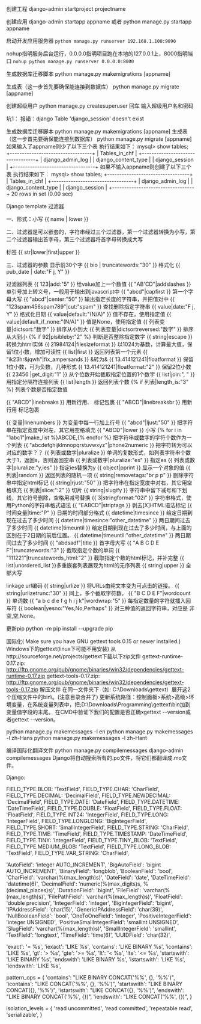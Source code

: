 创建工程
django-admin startproject projectname

创建应用
django-admin startapp appname
或者
python manage.py startapp appname

启动开发应用服务器
`python manage.py runserver 192.168.1.100:9090`

nohup指明服务后台运行，0.0.0.0指明项目跑在本地的127.0.0.1上，8000指明端口
`nohup python manage.py runserver 0.0.0.0:8000`

生成数据库迁移脚本
python manage.py makemigrations [appname]

生成表（这一步首先要确保能连接到数据库）
python manage.py migrate [appname]


创建超级用户
python manage.py createsuperuser 回车
输入超级用户名和密码


坑1：
报错：django Table 'django_session' doesn't exist

生成数据库迁移脚本
python manage.py makemigrations [appname]
生成表（这一步首先要确保能连接到数据库）
python manage.py migrate [appname]
如果输入了appname则少了以下三个表
执行结果如下：
mysql> show tables;
+----------------------------------+
| Tables_in_chf                    |
+----------------------------------+
| django_admin_log                 |
| django_content_type              |
| django_session                   |
+----------------------------------+
如果不输入appname则创建了以下三个表
执行结果如下：
mysql> show tables;
+----------------------------------+
| Tables_in_chf                    |
+----------------------------------+
| django_admin_log                 |
| django_content_type              |
| django_session                   |
+----------------------------------+
20 rows in set (0.00 sec)




Django template 过滤器

一、形式：小写
{{ name | lower }}

二、过滤器是可以嵌套的，字符串经过三个过滤器，第一个过滤器转换为小写，第二个过滤器输出首字母，第三个过滤器将首字母转换成大写

标签
{{ str|lower|first|upper }} 

三、过滤器的参数
显示前30个字
{{ bio | truncatewords:"30" }}
格式化
{{ pub_date | date:"F j, Y" }}

过滤器列表
{{ 123|add:"5" }} 给value加上一个数值
{{ "AB'CD"|addslashes }} 单引号加上转义号，一般用于输出到javascript中
{{ "abcd"|capfirst }} 第一个字母大写
{{ "abcd"|center:"50" }} 输出指定长度的字符串，并把值对中
{{ "123spam456spam789"|cut:"spam" }} 查找删除指定字符串
{{ value|date:"F j, Y" }} 格式化日期
{{ value|default:"(N/A)" }} 值不存在，使用指定值
{{ value|default_if_none:"(N/A)" }} 值是None，使用指定值
{{ 列表变量|dictsort:"数字" }} 排序从小到大
{{ 列表变量|dictsortreversed:"数字" }} 排序从大到小
{% if 92|pisibleby:"2" %} 判断是否整除指定数字
{{ string|escape }} 转换为html实体
{{ 21984124|filesizeformat }} 以1024为基数，计算最大值，保留1位小数，增加可读性
{{ list|first }} 返回列表第一个元素
{{ "ik23hr&jqwh"|fix_ampersands }} &转为&
{{ 13.414121241|floatformat }} 保留1位小数，可为负数，几种形式
{{ 13.414121241|floatformat:"2" }} 保留2位小数
{{ 23456 |get_digit:"1" }} 从个位数开始截取指定位置的1个数字
{{ list|join:", " }} 用指定分隔符连接列表
{{ list|length }} 返回列表个数
{% if 列表|length_is:"3" %} 列表个数是否指定数值

{{ "ABCD"|linebreaks }} 用新行用、
标记包裹
{{ "ABCD"|linebreaksbr }} 用新行用
标记包裹

{{ 变量|linenumbers }} 为变量中每一行加上行号
{{ "abcd"|ljust:"50" }} 把字符串在指定宽度中对左，其它用空格填充
{{ "ABCD"|lower }} 小写
{% for i in "1abc1"|make_list %}ABCDE,{% endfor %} 把字符串或数字的字符个数作为一个列表
{{ "abcdefghijklmnopqrstuvwxyz"|phone2numeric }} 把字符转为可以对应的数字？？
{{ 列表或数字|pluralize }} 单词的复数形式，如列表字符串个数大于1，返回s，否则返回空串
{{ 列表或数字|pluralize:"es" }} 指定es
{{ 列表或数字|pluralize:"y,ies" }} 指定ies替换为y
{{ object|pprint }} 显示一个对象的值
{{ 列表|random }} 返回列表的随机一项
{{ string|removetags:"br p p" }} 删除字符串中指定html标记
{{ string|rjust:"50" }} 把字符串在指定宽度中对右，其它用空格填充
{{ 列表|slice:":2" }} 切片
{{ string|slugify }} 字符串中留下减号和下划线，其它符号删除，空格用减号替换
{{ 3|stringformat:"02i" }} 字符串格式，使用Python的字符串格式语法
{{ "EABCD"|striptags }} 剥去[X]HTML语法标记
{{ 时间变量|time:"P" }} 日期的时间部分格式
{{ datetime|timesince }} 给定日期到现在过去了多少时间
{{ datetime|timesince:"other_datetime" }} 两日期间过去了多少时间
{{ datetime|timeuntil }} 给定日期到现在过去了多少时间，与上面的区别在于2日期的前后位置。
{{ datetime|timeuntil:"other_datetime" }} 两日期间过去了多少时间
{{ "abdsadf"|title }} 首字母大写
{{ "A B C D E F"|truncatewords:"3" }} 截取指定个数的单词
{{ "111221"|truncatewords_html:"2" }} 截取指定个数的html标记，并补完整
{{ list|unordered_list }}多重嵌套列表展现为html的无序列表
{{ string|upper }} 全部大写

linkage url编码
{{ string|urlize }} 将URLs由纯文本变为可点击的链接。 
{{ string|urlizetrunc:"30" }} 同上，多个截取字符数。 
{{ "B C D E F"|wordcount }} 单词数
{{ "a b c d e f g h i j k"|wordwrap:"5" }} 每指定数量的字符就插入回车符
{{ boolean|yesno:"Yes,No,Perhaps" }} 对三种值的返回字符串，对应是 非空,空,None。



更新pip
python -m pip install --upgrade pip

国际化( Make sure you have GNU gettext tools 0.15 or newer installed.)
Windows下的gettext(linux下可能不用安装)
从http://sourceforge.net/projects/gettext下载以下zip文件
gettext-runtime-0.17.zip: http://ftp.gnome.org/pub/gnome/binaries/win32/dependencies/gettext-runtime-0.17.zip
gettext-tools-0.17.zip: http://ftp.gnome.org/pub/gnome/binaries/win32/dependencies/gettext-tools-0.17.zip
解压文件
在同一文件夹下（如: C:\Downloads\gettext）展开这2个压缩文件中的bin\。(注意目录合并了)
更新系统路径：控制面板>系统>高级>环境变量，在系统变量列表中，把;D:\Downloads\Programming\gettext\bin加到变量值字段的末尾。
在CMD中验证下我们的配置是否正确xgettext --version或者gettext --version。

python manage.py makemessages -l en
python manage.py makemessages -l zh-Hans
python manage.py makemessages -l zh-Hant

编译国际化翻译文件
python manage.py compilemessages
django-admin compilemessages
Django将自动搜索所有的.po文件，将它们都翻译成.mo文件。





Django:

FIELD_TYPE.BLOB: 'TextField',
FIELD_TYPE.CHAR: 'CharField',
FIELD_TYPE.DECIMAL: 'DecimalField',
FIELD_TYPE.NEWDECIMAL: 'DecimalField',
FIELD_TYPE.DATE: 'DateField',
FIELD_TYPE.DATETIME: 'DateTimeField',
FIELD_TYPE.DOUBLE: 'FloatField',
FIELD_TYPE.FLOAT: 'FloatField',
FIELD_TYPE.INT24: 'IntegerField',
FIELD_TYPE.LONG: 'IntegerField',
FIELD_TYPE.LONGLONG: 'BigIntegerField',
FIELD_TYPE.SHORT: 'SmallIntegerField',
FIELD_TYPE.STRING: 'CharField',
FIELD_TYPE.TIME: 'TimeField',
FIELD_TYPE.TIMESTAMP: 'DateTimeField',
FIELD_TYPE.TINY: 'IntegerField',
FIELD_TYPE.TINY_BLOB: 'TextField',
FIELD_TYPE.MEDIUM_BLOB: 'TextField',
FIELD_TYPE.LONG_BLOB: 'TextField',
FIELD_TYPE.VAR_STRING: 'CharField',



'AutoField': 'integer AUTO_INCREMENT',
'BigAutoField': 'bigint AUTO_INCREMENT',
'BinaryField': 'longblob',
'BooleanField': 'bool',
'CharField': 'varchar(%(max_length)s)',
'DateField': 'date',
'DateTimeField': 'datetime(6)',
'DecimalField': 'numeric(%(max_digits)s, %(decimal_places)s)',
'DurationField': 'bigint',
'FileField': 'varchar(%(max_length)s)',
'FilePathField': 'varchar(%(max_length)s)',
'FloatField': 'double precision',
'IntegerField': 'integer',
'BigIntegerField': 'bigint',
'IPAddressField': 'char(15)',
'GenericIPAddressField': 'char(39)',
'NullBooleanField': 'bool',
'OneToOneField': 'integer',
'PositiveIntegerField': 'integer UNSIGNED',
'PositiveSmallIntegerField': 'smallint UNSIGNED',
'SlugField': 'varchar(%(max_length)s)',
'SmallIntegerField': 'smallint',
'TextField': 'longtext',
'TimeField': 'time(6)',
'UUIDField': 'char(32)',



'exact': '= %s',
'iexact': 'LIKE %s',
'contains': 'LIKE BINARY %s',
'icontains': 'LIKE %s',
'gt': '> %s',
'gte': '>= %s',
'lt': '< %s',
'lte': '<= %s',
'startswith': 'LIKE BINARY %s',
'endswith': 'LIKE BINARY %s',
'istartswith': 'LIKE %s',
'iendswith': 'LIKE %s',

pattern_ops = {
    'contains': "LIKE BINARY CONCAT('%%', {}, '%%')",
    'icontains': "LIKE CONCAT('%%', {}, '%%')",
    'startswith': "LIKE BINARY CONCAT({}, '%%')",
    'istartswith': "LIKE CONCAT({}, '%%')",
    'endswith': "LIKE BINARY CONCAT('%%', {})",
    'iendswith': "LIKE CONCAT('%%', {})",
}

isolation_levels = {
    'read uncommitted',
    'read committed',
    'repeatable read',
    'serializable',
}

